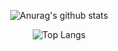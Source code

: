 <div align="center">

![Anurag's github stats](https://github-readme-stats.vercel.app/api?username=jyung17&show_icons=true&theme=github_dark)

![Top Langs](https://github-readme-stats.vercel.app/api/top-langs/?username=jyung17&layout=compact&theme=github_dark)
</div>
